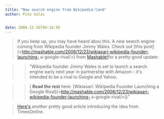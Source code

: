 ```yaml
---
title: "New search engine from Wikipedia-land"
author: Pito Salas


date: 2006-12-26T04:16:59
---
```



>
> If you keep up, you may have heard abou this. A new search engine coming
> from Wikipedia founder Jimmy Wales. Check out [this
> post](<http://mashable.com/2006/12/23/wikiasari-wikipedia-founder-launching-
> a-google-rival/>) from [Mashable!](<http://mashable.com>)for a pretty good
> update:
>

>> "Wikipedia founder Jimmy Wales is set to launch a search engine early next
year in partnership with Amazon - it's intended to be a rival to Google and
Yahoo.

>>

>> ( **Read the rest** here: [Wikiasari: Wikipedia Founder Launching a Google
Rival](<http://mashable.com/2006/12/23/wikiasari-wikipedia-founder-launching-
a-google-rival/>))"

>
>
> [Here's](<http://business.timesonline.co.uk/article/0,,9075-2517026,00.html>)
> another pretty good article introducing the idea from TimesOnline.


